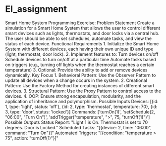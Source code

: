 # EI_assignment

Smart Home System Programming Exercise:
Problem Statement
Create a simulation for a Smart Home System that allows the user to control different smart devices such as lights, thermostats, and door locks via a central hub. The user should be able to set schedules, automate tasks, and view the status of each device.
Functional Requirements
1.
Initialize the Smart Home System with different devices, each having their own unique ID and type (light, thermostat, door lock).
2.
Implement features to:
Turn devices on/off
Schedule devices to turn on/off at a particular time
Automate tasks based on triggers (e.g., turning off lights when the thermostat reaches a certain temperature)
3.
Optional: Provide the ability to add or remove devices dynamically.
Key Focus
1.
Behavioral Pattern: Use the Observer Pattern to update all devices when a change occurs in the system.
2.
Creational Pattern: Use the Factory Method for creating instances of different smart devices.
3.
Structural Pattern: Use the Proxy Pattern to control access to the devices.
4.
OOP: Ensure strong encapsulation, modularity, and the application of inheritance and polymorphism.
Possible Inputs
Devices:
[{id: 1, type: 'light', status: 'off'}, {id: 2, type: 'thermostat', temperature: 70}, {id: 3, type: 'door', status: 'locked'}]
Commands:
['turnOn(1)', 'setSchedule(2, "06:00", "Turn On")', 'addTrigger("temperature", ">", 75, "turnOff(1)")']
Possible Outputs
Status Report:
"Light 1 is On. Thermostat is set to 70 degrees. Door is Locked."
Scheduled Tasks:
"[{device: 2, time: "06:00", command: "Turn On"}]"
Automated Triggers:
"[{condition: "temperature > 75", action: "turnOff(1)"}]"
